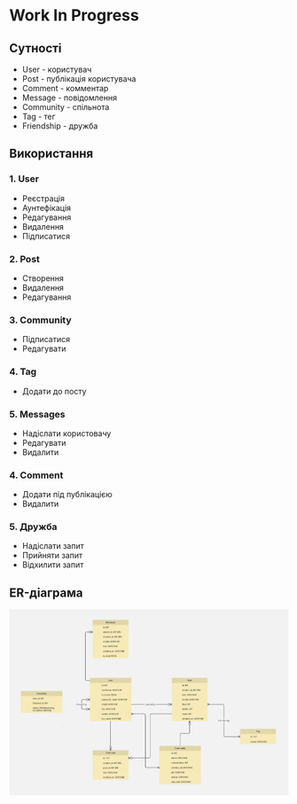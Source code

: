 # Work In Progress

## Сутності
- User - користувач
- Post - публікація користувача
- Comment - комментар
- Message - повідомлення
- Community - спільнота
- Tag - тег
- Friendship - дружба

## Використання

### 1. User
- Реєстрація
- Аунтефікація
- Редагування
- Видалення
- Підписатися

### 2. Post
- Створення
- Видалення
- Редагування

### 3. Community
- Підписатися
- Редагувати

### 4. Tag
- Додати до посту

### 5. Messages
- Надіслати користовачу
- Редагувати
- Видалити

### 4. Comment
- Додати під публікацією
- Видалити

### 5. Дружба
- Надіслати запит
- Прийняти запит 
- Відхилити запит

## ER-діаграма
<p align="center">
    <img src='diagrams/diagram.jpg'/>
</p>
